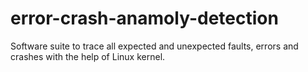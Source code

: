# error-crash-anamoly-detection
Software suite to trace all expected and unexpected faults, errors and crashes with the help of Linux kernel. 
